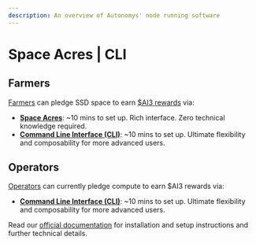 ```yaml
---
description: An overview of Autonomys' node running software
---
```


# Space Acres | CLI

## Farmers

[Farmers](farmers.md) can pledge SSD space to earn [$AI3 rewards](../../autonomys-network/rewards-and-fees/) via:

* [**Space Acres**](farmers.md): \~10 mins to set up. Rich interface. Zero technical knowledge required.
* [**Command Line Interface (CLI)**](farmers.md): \~10 mins to set up. Ultimate flexibility and composability for more advanced users.

## Operators

[Operators](operators.md) can currently pledge compute to earn $AI3 rewards via:

* [**Command Line Interface (CLI)**](operators.md): \~10 mins to set up. Ultimate flexibility and composability for more advanced users.

Read our [official documentation](https://docs.autonomys.xyz/) for installation and setup instructions and further technical details.
